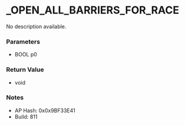 # _OPEN_ALL_BARRIERS_FOR_RACE

No description available.

### Parameters
* BOOL p0

### Return Value
* void

### Notes
* AP Hash: 0x0x9BF33E41
* Build: 811

